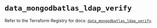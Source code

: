 # `data_mongodbatlas_ldap_verify`

Refer to the Terraform Registry for docs: [`data_mongodbatlas_ldap_verify`](https://registry.terraform.io/providers/mongodb/mongodbatlas/1.26.1/docs/data-sources/ldap_verify).
